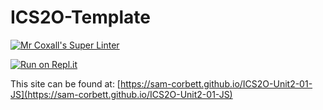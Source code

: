 # ICS2O-Template

[![Mr Coxall's Super Linter](https://github.com/sam-corbett/ICS2O-Unit2-01-JS/workflows/Mr%20Coxall's%20Super%20Linter/badge.svg)](https://github.com/sam-corbett/ICS2O-Unit2-01-JS/actions/)

[![Run on Repl.it](https://repl.it/badge/github/sam-corbett/ICS2O-Unit2-01-JS)](https://repl.it/github/sam-corbett/ICS2O-Unit2-01-JS)

This site can be found at: [https://sam-corbett.github.io/ICS2O-Unit2-01-JS](https://sam-corbett.github.io/ICS2O-Unit2-01-JS)
